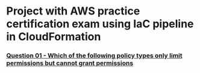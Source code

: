 # Project with AWS practice certification exam using IaC pipeline in CloudFormation


### [Question 01 - Which of the following policy types only limit permissions but cannot grant permissions](./doc/question01.md)
